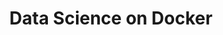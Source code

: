 ---
title: Data Science on Docker

slides: 

  - content: |

      # Data Science on Docker

  - content: |

      Our goal is a computer inside our computer. This is known as a virtual machine.
  
  - content: |

      The Virtual machine runs in a window, like any other application, but it is a whole operating system.

  - content: |

      The virtual machine will run Linux and have all the data sci tools we need.

  - content: |

      This keeps our Data Sci setup separate from our normal computer system.

  - content: |

      The tool we have chosen to use to manage our VM is Docker.





  - content: |

      ## Install Docker Toolbox

      https://www.docker.com/products/docker-toolbox

  - content: |

      The Docker Toolbox is an installer to quickly and easily install and setup a Docker environment on your computer.

  - content: |

      





  - content: |

      ## Run the Kitematic App

      Once Docker Toolbox is installed, open the Kitematic app.

  - content: |

      Docker will set up an Ubuntu virtual machine for you.

  - content: |

      Skip the DockerHub integration.





  - content: |

      ## Set up the VM from image


  - content: |

      Search docker for 'data-science-python'

  - content: |

      Click "create"





  - content: |

      ## Shutting Down Ubuntu

      Running a VM takes a lot of processing power, shutting it down gives your computer a break.


  - content: |

      All your data will be saved.

---